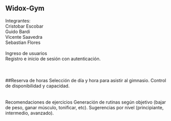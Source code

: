 ## Widox-Gym
Integrantes:<br>Cristobar Escobar<br>Guido Bardi<br>Vicente Saavedra<br> Sebastian Flores<br><br>Ingreso de usuarios<br>Registro e inicio de sesión con autenticación.
<br><br><br>  
##Reserva de horas
   Selección de día y hora para asistir al gimnasio.
   Control de disponibilidad y capacidad.
<br><br><br>
Recomendaciones de ejercicios
Generación de rutinas según objetivo (bajar de peso, ganar músculo, tonificar, etc).
 Sugerencias por nivel (principiante, intermedio, avanzado).



